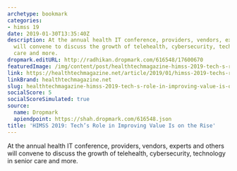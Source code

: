 ```yaml
---
archetype: bookmark
categories:
- himss 19
date: 2019-01-30T13:35:40Z
description: At the annual health IT conference, providers, vendors, experts and others
  will convene to discuss the growth of telehealth, cybersecurity, technology in senior
  care and more.
dropmark.editURL: http://radhikan.dropmark.com/616548/17600670
featuredImage: /img/content/post/healthtechmagazine-himss-2019-tech-s-role-in-improving-value-is-on-the-rise.jpg
link: https://healthtechmagazine.net/article/2019/01/himss-2019-techs-role-improving-value-rise
linkBrand: healthtechmagazine.net
slug: healthtechmagazine-himss-2019-tech-s-role-in-improving-value-is-on-the-rise
socialScore: 5
socialScoreSimulated: true
source:
  name: Dropmark
  apiendpoint: https://shah.dropmark.com/616548.json
title: 'HIMSS 2019: Tech’s Role in Improving Value Is on the Rise'
---
```

At the annual health IT conference, providers, vendors, experts and others will convene to discuss the growth of telehealth, cybersecurity, technology in senior care and more.